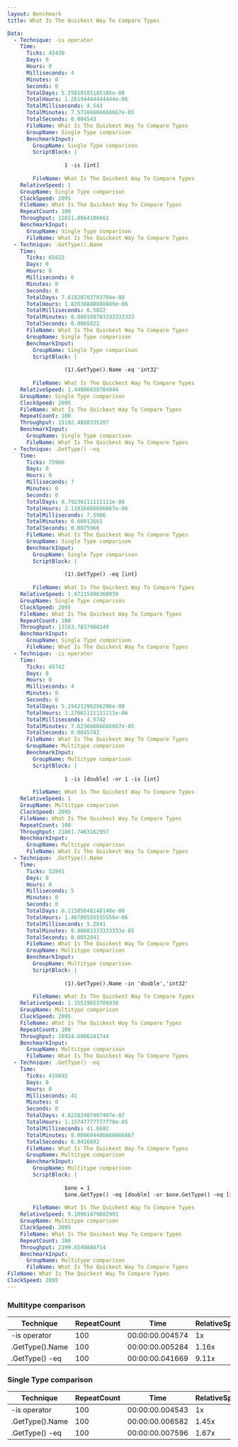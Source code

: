 ```yaml
---
layout: Benchmark
title: What Is The Quickest Way To Compare Types

Data: 
  - Technique: -is operator
    Time: 
      Ticks: 45430
      Days: 0
      Hours: 0
      Milliseconds: 4
      Minutes: 0
      Seconds: 0
      TotalDays: 5.25810185185185e-08
      TotalHours: 1.26194444444444e-06
      TotalMilliseconds: 4.543
      TotalMinutes: 7.57166666666667e-05
      TotalSeconds: 0.004543
      FileName: What Is The Quickest Way To Compare Types
      GroupName: Single Type comparison
      BenchmarkInput: 
        GroupName: Single Type comparison
        ScriptBlock: |
          
                  1 -is [int]
              
        FileName: What Is The Quickest Way To Compare Types
    RelativeSpeed: 1
    GroupName: Single Type comparison
    ClockSpeed: 2095
    FileName: What Is The Quickest Way To Compare Types
    RepeatCount: 100
    Throughput: 22011.8864186661
    BenchmarkInput: 
      GroupName: Single Type comparison
      FileName: What Is The Quickest Way To Compare Types
  - Technique: .GetType().Name
    Time: 
      Ticks: 65822
      Days: 0
      Hours: 0
      Milliseconds: 6
      Minutes: 0
      Seconds: 0
      TotalDays: 7.61828703703704e-08
      TotalHours: 1.82838888888889e-06
      TotalMilliseconds: 6.5822
      TotalMinutes: 0.000109703333333333
      TotalSeconds: 0.0065822
      FileName: What Is The Quickest Way To Compare Types
      GroupName: Single Type comparison
      BenchmarkInput: 
        GroupName: Single Type comparison
        ScriptBlock: |
          
                  (1).GetType().Name -eq 'int32'
              
        FileName: What Is The Quickest Way To Compare Types
    RelativeSpeed: 1.44886638784944
    GroupName: Single Type comparison
    ClockSpeed: 2095
    FileName: What Is The Quickest Way To Compare Types
    RepeatCount: 100
    Throughput: 15192.4888335207
    BenchmarkInput: 
      GroupName: Single Type comparison
      FileName: What Is The Quickest Way To Compare Types
  - Technique: .GetType() -eq
    Time: 
      Ticks: 75966
      Days: 0
      Hours: 0
      Milliseconds: 7
      Minutes: 0
      Seconds: 0
      TotalDays: 8.79236111111111e-08
      TotalHours: 2.11016666666667e-06
      TotalMilliseconds: 7.5966
      TotalMinutes: 0.00012661
      TotalSeconds: 0.0075966
      FileName: What Is The Quickest Way To Compare Types
      GroupName: Single Type comparison
      BenchmarkInput: 
        GroupName: Single Type comparison
        ScriptBlock: |
                  
                  (1).GetType() -eq [int]
              
        FileName: What Is The Quickest Way To Compare Types
    RelativeSpeed: 1.67215496368039
    GroupName: Single Type comparison
    ClockSpeed: 2095
    FileName: What Is The Quickest Way To Compare Types
    RepeatCount: 100
    Throughput: 13163.7837980149
    BenchmarkInput: 
      GroupName: Single Type comparison
      FileName: What Is The Quickest Way To Compare Types
  - Technique: -is operator
    Time: 
      Ticks: 45742
      Days: 0
      Hours: 0
      Milliseconds: 4
      Minutes: 0
      Seconds: 0
      TotalDays: 5.29421296296296e-08
      TotalHours: 1.27061111111111e-06
      TotalMilliseconds: 4.5742
      TotalMinutes: 7.62366666666667e-05
      TotalSeconds: 0.0045742
      FileName: What Is The Quickest Way To Compare Types
      GroupName: Multitype comparison
      BenchmarkInput: 
        GroupName: Multitype comparison
        ScriptBlock: |
          
                  1 -is [double] -or 1 -is [int]
              
        FileName: What Is The Quickest Way To Compare Types
    RelativeSpeed: 1
    GroupName: Multitype comparison
    ClockSpeed: 2095
    FileName: What Is The Quickest Way To Compare Types
    RepeatCount: 100
    Throughput: 21861.7463162957
    BenchmarkInput: 
      GroupName: Multitype comparison
      FileName: What Is The Quickest Way To Compare Types
  - Technique: .GetType().Name
    Time: 
      Ticks: 52841
      Days: 0
      Hours: 0
      Milliseconds: 5
      Minutes: 0
      Seconds: 0
      TotalDays: 6.11585648148148e-08
      TotalHours: 1.46780555555556e-06
      TotalMilliseconds: 5.2841
      TotalMinutes: 8.80683333333333e-05
      TotalSeconds: 0.0052841
      FileName: What Is The Quickest Way To Compare Types
      GroupName: Multitype comparison
      BenchmarkInput: 
        GroupName: Multitype comparison
        ScriptBlock: |
          
                  (1).GetType().Name -in 'double','int32'
              
        FileName: What Is The Quickest Way To Compare Types
    RelativeSpeed: 1.15519653709938
    GroupName: Multitype comparison
    ClockSpeed: 2095
    FileName: What Is The Quickest Way To Compare Types
    RepeatCount: 100
    Throughput: 18924.6986241744
    BenchmarkInput: 
      GroupName: Multitype comparison
      FileName: What Is The Quickest Way To Compare Types
  - Technique: .GetType() -eq
    Time: 
      Ticks: 416692
      Days: 0
      Hours: 0
      Milliseconds: 41
      Minutes: 0
      Seconds: 0
      TotalDays: 4.82282407407407e-07
      TotalHours: 1.15747777777778e-05
      TotalMilliseconds: 41.6692
      TotalMinutes: 0.000694486666666667
      TotalSeconds: 0.0416692
      FileName: What Is The Quickest Way To Compare Types
      GroupName: Multitype comparison
      BenchmarkInput: 
        GroupName: Multitype comparison
        ScriptBlock: |
          
                  $one = 1
                  $one.GetType() -eq [double] -or $one.GetType() -eq [int]
              
        FileName: What Is The Quickest Way To Compare Types
    RelativeSpeed: 9.10961479602991
    GroupName: Multitype comparison
    ClockSpeed: 2095
    FileName: What Is The Quickest Way To Compare Types
    RepeatCount: 100
    Throughput: 2399.8540888714
    BenchmarkInput: 
      GroupName: Multitype comparison
      FileName: What Is The Quickest Way To Compare Types
FileName: What Is The Quickest Way To Compare Types
ClockSpeed: 2095
---
```



### Multitype comparison


|Technique      |RepeatCount|Time           |RelativeSpeed|Throughput|
|---------------|-----------|---------------|-------------|----------|
|-is operator   |100        |00:00:00.004574|1x           |21861.75/s|
|.GetType().Name|100        |00:00:00.005284|1.16x        |18924.7/s |
|.GetType() -eq |100        |00:00:00.041669|9.11x        |2399.85/s |


### Single Type comparison


|Technique      |RepeatCount|Time           |RelativeSpeed|Throughput|
|---------------|-----------|---------------|-------------|----------|
|-is operator   |100        |00:00:00.004543|1x           |22011.89/s|
|.GetType().Name|100        |00:00:00.006582|1.45x        |15192.49/s|
|.GetType() -eq |100        |00:00:00.007596|1.67x        |13163.78/s|
